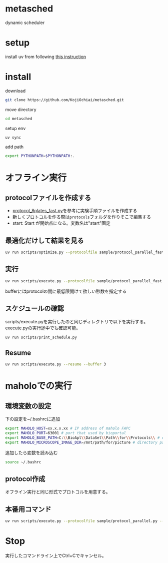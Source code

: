 # metasched
dynamic scheduler

# setup
install uv from following [this instruction](https://docs.astral.sh/uv/getting-started/installation/)

# install
download
```bash
git clone https://github.com/KojiOchiai/metasched.git
```

move directory
```bash
cd metasched
```

setup env
```bash
uv sync
```

add path
```bash
export PYTHONPATH=$PYTHONPATH:.
```

# オフライン実行

## protocolファイルを作成する
- [protocol_8plates_fast.py](./sample/protocol_8plates_fast.py)を参考に実験手順ファイルを作成する
- 新しくプロトコルを作る際は`protocols`フォルダを作りそこで編集する
- start: Start が開始点になる。変数名は"start"固定

## 最適化だけして結果を見る
```bash
uv run scripts/optimize.py --protocolfile sample/protocol_parallel_fast.py --buffer 3
```

## 実行
```bash
uv run scripts/execute.py --protocolfile sample/protocol_parallel_fast.py --buffer 3
```
bufferにはprotocolの間に最低限開けて欲しい秒数を指定する

## スケジュールの確認
scripts/execute.pyを実行したのと同じディレクトリで以下を実行する。execute.pyの実行途中でも確認可能。
```bash
uv run scripts/print_schedule.py
```

## Resume
```bash
uv run scripts/execute.py --resume --buffer 3
```


# maholoでの実行
## 環境変数の設定
下の設定を~/.bashrcに追加
```bash
export MAHOLO_HOST=xx.x.x.xx # IP address of maholo FAPC
export MAHOLO_PORT=63001 # port that used by bioportal
export MAHOLO_BASE_PATH=C:\\BioApl\\DataSet\\Path\\for\\Protocols\\ # directory path for protocols
export MAHOLO_MICROSCOPE_IMAGE_DIR=/mnt/path/for/picture # directory path for picture
```
追加したら変数を読み込む
```bash
source ~/.bashrc
```

## protocol作成
オフライン実行と同じ形式でプロトコルを用意する。

## 本番用コマンド
```bash
uv run scripts/execute.py --protocolfile sample/protocol_parallel.py --buffer 60 --driver maholo
```

# Stop
実行したコマンドライン上でCtrl+Cでキャンセル。
